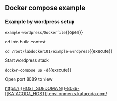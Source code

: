 ## Docker compose example
### Example by wordpress setup

`example-wordpress/Dockerfile`{{open}}

cd into build context

`cd /root/labdocker101/example-wordpress`{{execute}}

Start wordpress stack

`docker-compose up -d`{{execute}}

Open port 8089 to view

[https://[[HOST_SUBDOMAIN]]-8089-[[KATACODA_HOST]].environments.katacoda.com/](https://[[HOST_SUBDOMAIN]]-8089-[[KATACODA_HOST]].environments.katacoda.com/)
